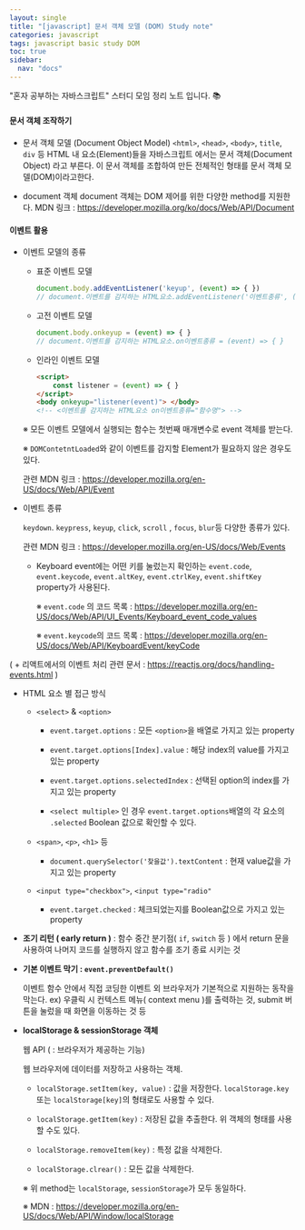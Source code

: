 ```yaml
---
layout: single
title: "[javascript] 문서 객체 모델 (DOM) Study note"
categories: javascript
tags: javascript basic study DOM 
toc: true
sidebar:
  nav: "docs"
---
```


"혼자 공부하는 자바스크립트" 스터디 모임 정리 노트 입니다. 📚

#### 문서 객체 조작하기

- 문서 객체 모델 (Document Object Model)
  `<html>`, `<head>`, `<body>`, `title`, `div` 등 HTML 내 요소(Element)들을 자바스크립트 에서는 문서 객체(Document Object) 라고 부른다. 
  이 문서 객체를 조합하여 만든 전체적인 형태를 문서 객체 모델(DOM)이라고한다.

- document 객체
  document 객체는 DOM 제어를 위한 다양한 method를 지원한다.
  MDN 링크 : https://developer.mozilla.org/ko/docs/Web/API/Document

  

#### 이벤트 활용

- 이벤트 모델의 종류

  - 표준 이벤트 모델

    ```javascript
    document.body.addEventListener('keyup', (event) => { })
    // document.이벤트를 감지하는 HTML요소.addEventListener('이벤트종류', (event) => { })
    ```

  - 고전 이벤트 모델

    ```javascript
    document.body.onkeyup = (event) => { }
    // document.이벤트를 감지하는 HTML요소.on이벤트종류 = (event) => { }
    ```

  - 인라인 이벤트 모델

    ```HTML
    <script>
        const listener = (event) => { }
    </script>
    <body onkeyup="listener(event)"> </body>
    <!-- <이벤트를 감지하는 HTML요소 on이벤트종류="함수명"> --> 
    ```

  ※  모든 이벤트 모델에서 실행되는 함수는 첫번째 매개변수로 event 객체를 받는다.

  ※ `DOMContetntLoaded`와 같이 이벤트를 감지할 Element가 필요하지 않은 경우도 있다.

  관련 MDN 링크 : https://developer.mozilla.org/en-US/docs/Web/API/Event

- 이벤트 종류

  `keydown`. `keypress`, `keyup`, `click`, `scroll` , `focus`, `blur`등 다양한 종류가 있다. 

  관련 MDN 링크 : https://developer.mozilla.org/en-US/docs/Web/Events
  
  - Keyboard event에는 어떤 키를 눌렀는지 확인하는 `event.code`, `event.keycode`, `event.altKey`, `event.ctrlKey`, `event.shiftKey` property가 사용된다.
  
    ※ `event.code` 의 코드 목록 : https://developer.mozilla.org/en-US/docs/Web/API/UI_Events/Keyboard_event_code_values
  
    ※ `event.keycode`의 코드 목록 : https://developer.mozilla.org/en-US/docs/Web/API/KeyboardEvent/keyCode

( + 리액트에서의 이벤트 처리 관련 문서 : https://reactjs.org/docs/handling-events.html )

- HTML 요소 별 접근 방식

  - `<select>` & `<option>`

    - `event.target.options` : 모든 `<option>`을 배열로 가지고 있는 property
    - `event.target.options[Index].value` : 해당 index의 value를 가지고 있는 property

    - `event.target.options.selectedIndex` : 선택된 option의 index를 가지고 있는 property
    - `<select multiple>` 인 경우 `event.target.options`배열의 각 요소의 `.selected` Boolean 값으로 확인할 수 있다.

  - `<span>`, `<p>`, `<h1>` 등

    - `document.querySelector('찾을값').textContent` : 현재 value값을 가지고 있는 property

  - `<input type="checkbox">`, `<input type="radio"`

    - `event.target.checked` : 체크되었는지를 Boolean값으로 가지고 있는 property

- **조기 리턴 ( early return )** : 함수 중간 분기점( `if`, `switch` 등 ) 에서 return 문을 사용하여 나머지 코드를 실행하지 않고 함수를 조기 종료 시키는 것

- **기본 이벤트 막기 : `event.preventDefault()`**

  이벤트 함수 안에서 직접 코딩한 이벤트 외 브라우저가 기본적으로 지원하는 동작을 막는다.
  ex) 우클릭 시 컨텍스트 메뉴( context menu )를 출력하는 것, submit 버튼을 눌렀을 때 화면을 이동하는 것 등

- **localStorage & sessionStorage 객체**

  웹 API ( : 브라우저가 제공하는 기능)

  웹 브라우저에 데이터를 저장하고 사용하는 객체. 

  - `localStorage.setItem(key, value)` : 값을 저장한다. `localStorage.key` 또는 `localStorage[key]`의 형태로도 사용할 수 있다.

  - `localStorage.getItem(key)` : 저장된 값을 추출한다.  위 객체의 형태를 사용할 수도 있다.
  - `localStorage.removeItem(key)` : 특정 값을 삭제한다.
  - `localStorage.clrear()` : 모든 값을 삭제한다.

  ※ 위 method는 `localStorage`, `sessionStorage`가 모두 동일하다.

  ※ MDN : https://developer.mozilla.org/en-US/docs/Web/API/Window/localStorage

  

  

  





